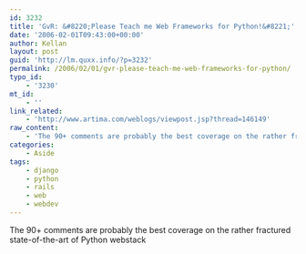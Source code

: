 ```yaml
---
id: 3232
title: 'GvR: &#8220;Please Teach me Web Frameworks for Python!&#8221;'
date: '2006-02-01T09:43:00+00:00'
author: Kellan
layout: post
guid: 'http://lm.quxx.info/?p=3232'
permalink: /2006/02/01/gvr-please-teach-me-web-frameworks-for-python/
typo_id:
    - '3230'
mt_id:
    - ''
link_related:
    - 'http://www.artima.com/weblogs/viewpost.jsp?thread=146149'
raw_content:
    - 'The 90+ comments are probably the best coverage on the rather fractured state-of-the-art of Python webstack'
categories:
    - Aside
tags:
    - django
    - python
    - rails
    - web
    - webdev
---
```


The 90+ comments are probably the best coverage on the rather fractured state-of-the-art of Python webstack